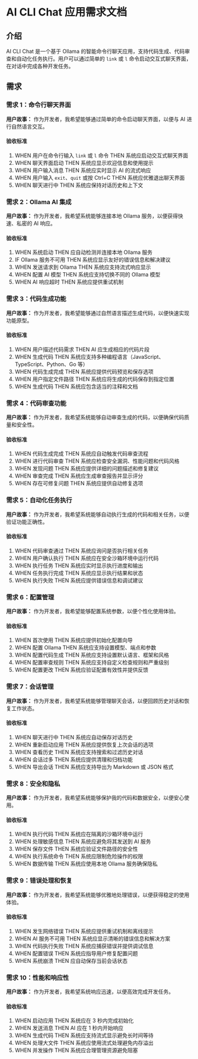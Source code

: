# AI CLI Chat 应用需求文档

## 介绍

AI CLI Chat 是一个基于 Ollama 的智能命令行聊天应用，支持代码生成、代码审查和自动化任务执行。用户可以通过简单的 `link` 或 `l` 命令启动交互式聊天界面，在对话中完成各种开发任务。

## 需求

### 需求 1：命令行聊天界面

**用户故事：** 作为开发者，我希望能够通过简单的命令启动聊天界面，以便与 AI 进行自然语言交互。

#### 验收标准

1. WHEN 用户在命令行输入 `link` 或 `l` 命令 THEN 系统应启动交互式聊天界面
2. WHEN 聊天界面启动 THEN 系统应显示欢迎信息和使用提示
3. WHEN 用户输入消息 THEN 系统应实时显示 AI 的流式响应
4. WHEN 用户输入 `exit`、`quit` 或按 Ctrl+C THEN 系统应优雅退出聊天界面
5. WHEN 聊天进行中 THEN 系统应保持对话历史和上下文

### 需求 2：Ollama AI 集成

**用户故事：** 作为开发者，我希望系统能够连接本地 Ollama 服务，以便获得快速、私密的 AI 响应。

#### 验收标准

1. WHEN 系统启动 THEN 应自动检测并连接本地 Ollama 服务
2. IF Ollama 服务不可用 THEN 系统应显示友好的错误信息和解决建议
3. WHEN 发送请求到 Ollama THEN 系统应支持流式响应显示
4. WHEN 配置 AI 模型 THEN 系统应支持切换不同的 Ollama 模型
5. WHEN AI 响应超时 THEN 系统应提供重试机制

### 需求 3：代码生成功能

**用户故事：** 作为开发者，我希望能够通过自然语言描述生成代码，以便快速实现功能原型。

#### 验收标准

1. WHEN 用户描述代码需求 THEN AI 应生成相应的代码片段
2. WHEN 生成代码 THEN 系统应支持多种编程语言（JavaScript、TypeScript、Python、Go 等）
3. WHEN 代码生成完成 THEN 系统应提供代码预览和保存选项
4. WHEN 用户指定文件路径 THEN 系统应将生成的代码保存到指定位置
5. WHEN 生成代码 THEN 系统应包含适当的注释和文档

### 需求 4：代码审查功能

**用户故事：** 作为开发者，我希望系统能够自动审查生成的代码，以便确保代码质量和安全性。

#### 验收标准

1. WHEN 代码生成完成 THEN 系统应自动触发代码审查流程
2. WHEN 进行代码审查 THEN 系统应检查安全漏洞、性能问题和代码风格
3. WHEN 发现问题 THEN 系统应提供详细的问题描述和修复建议
4. WHEN 审查完成 THEN 系统应生成审查报告并显示评分
5. WHEN 存在可修复问题 THEN 系统应提供自动修复选项

### 需求 5：自动化任务执行

**用户故事：** 作为开发者，我希望系统能够自动执行生成的代码和相关任务，以便验证功能正确性。

#### 验收标准

1. WHEN 代码审查通过 THEN 系统应询问是否执行相关任务
2. WHEN 用户确认执行 THEN 系统应在安全沙箱环境中运行代码
3. WHEN 执行任务 THEN 系统应实时显示执行进度和输出
4. WHEN 任务执行完成 THEN 系统应显示执行结果和状态
5. WHEN 执行失败 THEN 系统应提供错误信息和调试建议

### 需求 6：配置管理

**用户故事：** 作为开发者，我希望能够配置系统参数，以便个性化使用体验。

#### 验收标准

1. WHEN 首次使用 THEN 系统应提供初始化配置向导
2. WHEN 配置 Ollama THEN 系统应支持设置模型、端点和参数
3. WHEN 配置代码生成 THEN 系统应支持设置默认语言、框架和风格
4. WHEN 配置审查规则 THEN 系统应支持自定义检查规则和严重级别
5. WHEN 配置更改 THEN 系统应验证配置有效性并提供反馈

### 需求 7：会话管理

**用户故事：** 作为开发者，我希望系统能够管理聊天会话，以便回顾历史对话和恢复工作状态。

#### 验收标准

1. WHEN 聊天进行中 THEN 系统应自动保存对话历史
2. WHEN 重新启动应用 THEN 系统应提供恢复上次会话的选项
3. WHEN 查看历史 THEN 系统应支持搜索和过滤历史对话
4. WHEN 会话过多 THEN 系统应提供清理和归档功能
5. WHEN 导出会话 THEN 系统应支持导出为 Markdown 或 JSON 格式

### 需求 8：安全和隐私

**用户故事：** 作为开发者，我希望系统能够保护我的代码和数据安全，以便安心使用。

#### 验收标准

1. WHEN 执行代码 THEN 系统应在隔离的沙箱环境中运行
2. WHEN 处理敏感信息 THEN 系统应避免将其发送到 AI 服务
3. WHEN 保存文件 THEN 系统应验证文件路径的安全性
4. WHEN 执行系统命令 THEN 系统应限制危险操作的权限
5. WHEN 数据传输 THEN 系统应使用本地 Ollama 服务确保隐私

### 需求 9：错误处理和恢复

**用户故事：** 作为开发者，我希望系统能够优雅地处理错误，以便获得稳定的使用体验。

#### 验收标准

1. WHEN 发生网络错误 THEN 系统应提供重试机制和离线提示
2. WHEN AI 服务不可用 THEN 系统应显示清晰的错误信息和解决方案
3. WHEN 代码执行失败 THEN 系统应捕获错误并提供调试信息
4. WHEN 配置错误 THEN 系统应指导用户修复配置问题
5. WHEN 系统崩溃 THEN 应自动保存当前会话状态

### 需求 10：性能和响应性

**用户故事：** 作为开发者，我希望系统响应迅速，以便高效完成开发任务。

#### 验收标准

1. WHEN 启动应用 THEN 系统应在 3 秒内完成初始化
2. WHEN 发送消息 THEN AI 应在 1 秒内开始响应
3. WHEN 生成代码 THEN 系统应支持流式显示避免长时间等待
4. WHEN 处理大文件 THEN 系统应使用流式处理避免内存溢出
5. WHEN 并发操作 THEN 系统应合理管理资源避免阻塞